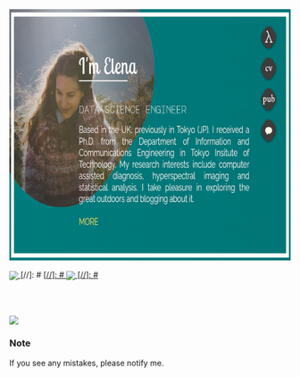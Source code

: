 <a href="https://foxelas.github.io/">
  <img height=450 align="center" src="https://github.com/foxelas/foxelas.github.io/raw/master/images/preview.png" />
</a>
<br/><br/>

<a href="">
<img height=170 align="center" src="https://readmestats.999857.xyz/api?username=foxelas&count_private=true&hide=contribs&show_icons=true" />
</a>
[//]: # <a href="">
[//]: # <img height=170 align="center" src="https://readmestats.999857.xyz/api/top-langs/?username=foxelas&size_weight=0&count_weight=1&langs_count=5&hide=css,javascript&layout=donut&card_width=320" />
[//]: # </a>

<br/><br/>

<img width=460 align="center" src="https://streak-stats.demolab.com/?user=foxelas" />


### Note 
If you see any mistakes, please notify me. 
